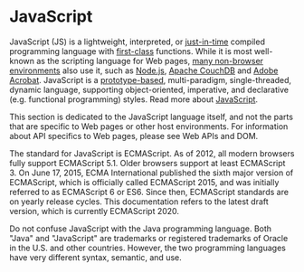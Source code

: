# JavaScript

JavaScript (JS) is a lightweight, interpreted, or [just-in-time](https://en.wikipedia.org/wiki/Just-in-time_compilation) compiled programming language with [first-class](./docs/Glossary/First-class_Function) functions. While it is most well-known as the scripting language for Web pages, [many non-browser environments](https://en.wikipedia.org/wiki/JavaScript#Uses_outside_Web_pages) also use it, such as [Node.js](./node/), [Apache CouchDB](https://couchdb.apache.org/) and [Adobe Acrobat](https://www.adobe.com/devnet/acrobat/javascript.html). JavaScript is a [prototype-based](./prototype/), multi-paradigm, single-threaded, dynamic language, supporting object-oriented, imperative, and declarative (e.g. functional programming) styles. Read more about [JavaScript](./JavsScript.md).

This section is dedicated to the JavaScript language itself, and not the parts that are specific to Web pages or other host environments. For information about API specifics to Web pages, please see Web APIs and DOM.

The standard for JavaScript is ECMAScript. As of 2012, all modern browsers fully support ECMAScript 5.1. Older browsers support at least ECMAScript 3. On June 17, 2015, ECMA International published the sixth major version of ECMAScript, which is officially called ECMAScript 2015, and was initially referred to as ECMAScript 6 or ES6. Since then, ECMAScript standards are on yearly release cycles. This documentation refers to the latest draft version, which is currently ECMAScript 2020.

Do not confuse JavaScript with the Java programming language. Both "Java" and "JavaScript" are trademarks or registered trademarks of Oracle in the U.S. and other countries. However, the two programming languages have very different syntax, semantic, and use.
